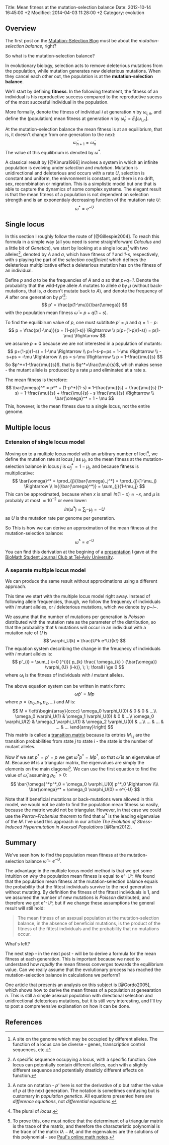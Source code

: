 Title: Mean fitness at the mutation-selection balance
Date: 2012-10-14 16:45:00 +2
Modified: 2014-04-03 11:28:00 +2
Category: evolution

## Overview

The first post on the [Mutation-Selection Blog](http://blog.yoavram.com) must be about the *mutation-selection balance*, right? 

So what is the mutation-selection balance?

In evolutionary biology, selection acts to remove deleterious mutations from the population, while mutation generates new deleterious mutations. 
When they cancel each other out, the population is at the **mutation-selection balance**.

We'll start by defining **fitness**.
In the following treatment, the fitness of an individual is his reproductive success compared to the reproductive sucess of the 
most succesful individual in the population. 

More formally, denote the fitness of individual *i* at generation *n* by $\omega_{i,n}$, 
and define the (population) mean fitness at generation *n* by $\bar{\omega}_n = E_i[\omega_{i,n}]$. 

At the mutation-selection balance the mean fitness is at an equilibrium, that is, it doesn't change from one generation to the next:
$$
\bar{\omega}_{n+1} = \bar{\omega}_n
$$
The value of this equilibrium is denoted by $\bar{\omega}^*$.

A classical result by [@Kimura1966] involves a system in which an infinite population is evolving under *selection* and *mutation*.
Mutation is unidirectional and deleterious and occurs with a rate *U*, selection is constant and uniform, the enivronment is constant, and there is no drift, sex, recombination or migration.
This is a simplistic model but one that is able to capture the dynamics of some complex systems.
The elegant result is that the mean fitness of a population is not dependent on selection strength and is 
an exponentialy decreasing function of the mutation rate *U*:
$$
\bar{\omega}^* = e^{-U}
$$

## Single locus

In this section I roughly follow the route of [@Gillespie2004].
To reach this formula in a simple way (all you need is some straightforward *Calculus* and a little bit of *Genetics*), 
we start by looking at a single locus[^locus] with 
two alleles[^allele], denoted by *A* and *a*, which have fitness of *1* and *1-s*, respectively, 
with *s* playing the part of the *selection coefficient* which defines the deleterious multiplicative effect a deleterious mutation has on the 
fitness of an individual.

Define *p* and *q* to be the frequencies of *A* and *a* so that *p+q=1*.
Denote the probability that the wild-type allele *A* mutates to allele *a* by $\mu$ 
(without back-mutations, that is, *a* doesn't mutate back to *A*),
and denote the frequency of *A* after one generation by *p'*[^pprime]:
$$
p' = \frac{p(1-\mu)}{\bar{\omega}}
$$
with the population mean fitness $\bar{\omega} = p + q(1-s)$.

To find the equilibirum value of *p*, one must subtitute $p'=p$ and $q=1-p$:
$$
p = \frac{p(1-\mu)}{p + (1-p)(1-s)} \Rightarrow \\
p(p+(1-p)(1-s)) = p(1-\mu) \Rightarrow
$$
we assume $p\ne 0$ because we are not interested in a population of mutants:
$$
p+(1-p)(1-s) = 1-\mu \Rightarrow \\
p+1-s-p+ps = 1-\mu \Rightarrow \\
-s+ps = -\mu \Rightarrow \\ 
ps = s-\mu \Rightarrow \\
p = 1-\frac{\mu}{s} 
$$
So $p^*=1-\frac{\mu}{s}$, that is $q^*=\frac{\mu}{s}$, which makes sense - 
the mutant allele is produced by a rate $\mu$ and eliminated at a rate $s$.

The mean fitness is therefore:
$$
\bar{\omega}^* = p^* + (1-p^*)(1-s) = 1-\frac{\mu}{s} + \frac{\mu}{s} (1-s) =
1-\frac{\mu}{s} + \frac{\mu}{s} - s \frac{\mu}{s} \Rightarrow \\
\bar{\omega}^* = 1 - \mu 
$$
This, however, is the mean fitness due to a single locus, not the entire genome.

## Multiple locus

### Extension of single locus model

Moving on to a multiple locus model with an arbitrary number of loci[^loci], we define the mutation rate at locus *j* as $\mu_j$, 
so the mean fitness at the mutation-selection balance in locus *j* is $\bar{\omega}^*_j = 1 - \mu_j$,
and because fitness is multiplicative:
$$
\bar{\omega}^* = \prod_{j}{\bar{\omega}_j^*} = \prod_{j}{1-\mu_j} \Rightarrow \\
ln{(\bar{\omega}^*)} = \sum_{j}{1-\mu_j} 
$$
This can be approximated, because when $x$ is small $ln{(1-x)}\approx -x$, 
and $\mu$ is probably at most $\approx 10^{-2}$ or even lower:
$$
ln{(\bar{\omega}^*)}  \approx \sum_{j}{-\mu_j} = -U
$$
as *U* is the mutation rate per genome per generation.

So This is how we can derive an approximation of the mean fitness at the mutation-selection balance:
$$
\bar{\omega}^* = e^{-U}
$$

You can find this derivation at the begining of a [presentation](http://dx.doi.org/10.6084/m9.figshare.95940)
I gave at the [BioMath Student Journal Club at Tel-Aviv University](http://biomathsjctau.wordpress.com).

### A separate multiple locus model

We can produce the same result without approximations using a different approach.

This time we start with the multiple locus model right away. 
Instead of following allele frequencies, though, we follow the frequency of individuals with *i* mutant alleles,
or *i* deleterious mutations, which we denote by *p~i~*.

We assume that the number of mutations per generation is *Poisson* distributed with the mutation rate as the parameter of the distribution, 
so that the probability that *k* mutations will occur in an individual with a mutaiton rate of *U* is 
$$
\varphi_U(k) = \frac{U^k e^U}{k!}
$$
The equation system describing the change in the freuqnecy of individuals with *i* mutant alleles is:
$$
p'_{i} = \sum_{ k=0 }^{i}{ p_{k} \frac{ \omega_{k} } {\bar{\omega}} \varphi_{U} (i-k)}, \; \; \forall i \ge 0
$$
where $\omega_i$ is the fitness of individuals with *i* mutant alleles.

The above equation system can be written in matrix form:
$$
\bar{\omega}p' = Mp
$$
where $p=(p_0,p_1,p_2,...)$ and *M* is:
$$
M = \left(\begin{array}{cccc}
\omega_0 \varphi_U(0)   & 0            	      		& 0         	       		&  ...\\
\omega_0 \varphi_U(1)   & \omega_1 \varphi_U(0)   	& 0      	          		&  ...\\
\omega_0 \varphi_U(2)   & \omega_1 \varphi_U(1)   	& \omega_2 \varphi_U(0)	    &  ...\\ 
...   		   			& ...          		  		& ...		                &  ...
\end{array}\right)
$$
This matrix is called a [transition matrix](http://en.wikipedia.org/wiki/Stochastic_matrix) 
because its entries $M_{i,j}$ are the transition probabilities from state *j* to state *i* - the state is the number of mutant alleles.

Now if we set $p^*=p'=p$ we get $\bar{\omega}^*p^*=Mp^*$, so that $\bar{\omega}$ is an eigenvalue of $M$. 
Because $M$ is a triangular matrix, the eigenvalues are simply the elements on the main diagonal[^diagonal].
We can use the first equation to find the value of $\bar{\omega}$, assuming $p^*_0>0$:
$$
\bar{\omega}^*p^*_0 = \omega_0 \varphi_U(0) p^*_0 \Rightarrow \\\\
\bar{\omega}^* = \omega_0 \varphi_U(0) = e^{-U}
$$

Note that if beneficial mutations or back-mutations were allowed in this model, 
we would not be able to find the population mean fitness so easily, because the matrix would not be triangular. 
However, in that case we could use the _Perron-Frobenius theorem_ to find that $\bar{\omega}^*$ is the leading eigenvalue 
of the $M$. I've used this approach in our article *The Evolution of Stress-Induced Hypermutation in Asexual Populations* [@Ram2012].

## Summary

We've seen how to find the population mean fitness at the mutation-selection balance $\bar{\omega} = e^{-U}$.

The advantage in the multiple locus model method is that we get some intuition on *why* the population mean fitness is equal to e^-U^.
We found that the population mean fitness at the mutation-selection balance equals 
the probability that the fittest individuals survive to the next generation without mutating.
By definition the fitness of the fittest individuals is 1, and we assumed the number of new mutations is *Poisson* distributed, 
and therefore we got e^-U^, but if we change these assumptions the general result will still hold:

> The mean fitness of an asexual population at the mutation-selection balance, 
> in the absence of beneficial mutations,
> is the product of the fitness of the fittest individuals and the probability that no mutations occur.

What's left?

The next step - in the next post - will be to derive a formula for the mean fitness at each generation.
This is important because we need to understand how *rapidly* the mean fitness converges towards the equilibrium value.
Can we really assume that the evolutionary process has reached the mutation-selection balance in calculations we perform?

One article that presents an analysis on this subject is [@Gordo2005], which shows how to derive the mean fitness of a population at genearation *n*.
This is still a simple asexual population with directional selection and unidirectional deleterious mutations, 
but it is still very interesting, and I'll try to post a comprehensive explanation on how it can be done.

## References

[^locus]: A site on the genome which may be occupied by different alleles. The function of a locus can be diverse - 
genes, transcription control sequences, etc.
[^allele]: A specific sequence occupying a locus, with a specific function. One locus can potentially contain different alleles, 
each with a slightly different sequence and potentially drasticly different effects on function.
[^pprime]: A note on notation - *p'* here is *not* the derivative of *p* but rather the value of *p* at the next generation.
The notation is sometimes confusing but is customary in *population genetics*. 
All equations presented here are *difference equations*, not *differential equations*.
[^loci]: The plural of *locus*.
[^diagonal]: To prove this, 
one must notice that the determinant of a triangular matrix is the trace of the matrix, 
and therefore the characteristic polynomial is the trace of the matrix $I\lambda - M$, 
and the eigenvalues are the solutions of this polynomial - 
see [Paul's online math notes](http://tutorial.math.lamar.edu/Classes/LinAlg/EVals_Evects.aspx#EV_EvalEvec_Thm1).